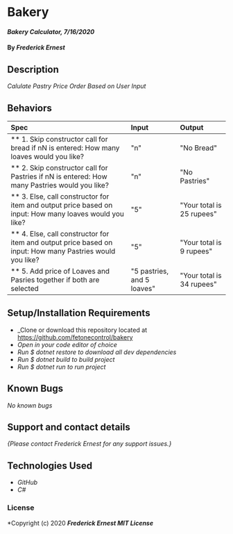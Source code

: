 # Bakery

#### _Bakery Calculator, 7/16/2020_

#### By _**Frederick Ernest**_

## Description

_Calulate Pastry Price Order Based on User Input_

## Behaviors

| Spec | Input | Output |
| :-------------      | :------------- | :------------- |
| ** 1. Skip constructor call for bread if nN is entered: How many loaves would you like? | "n" | "No Bread" |
| ** 2. Skip constructor call for Pastries if nN is entered: How many Pastries would you like? | "n" | "No Pastries" |
| ** 3. Else, call constructor for item and output price based on input: How many loaves would you like? | "5" | "Your total is 25 rupees" |
| ** 4. Else, call constructor for item and output price based on input: How many Pastries would you like? | "5" | "Your total is 9 rupees" |
| ** 5. Add price of Loaves and Pasries together if both are selected | "5 pastries, and 5 loaves" | "Your total is 34 rupees" |

## Setup/Installation Requirements

* _Clone or download this repository located at https://github.com/fetonecontrol/bakery
* _Open in your code editor of choice_
* _Run $ dotnet restore to download all dev dependencies_
* _Run $ dotnet build to build project_
* _Run $ dotnet run to run project_

## Known Bugs

_No known bugs_

## Support and contact details

_{Please contact Frederick Ernest for any support issues.}_

## Technologies Used

* _GitHub_
* _C#_

### License

*Copyright (c) 2020 **_Frederick Ernest MIT License_**